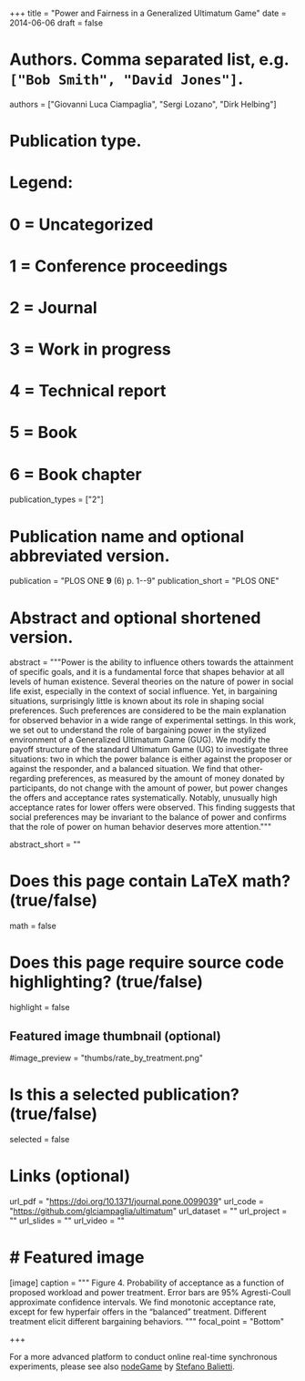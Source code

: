+++
title = "Power and Fairness in a Generalized Ultimatum Game"
date = 2014-06-06
draft = false

# Authors. Comma separated list, e.g. `["Bob Smith", "David Jones"]`.
authors = ["Giovanni Luca Ciampaglia", "Sergi Lozano", "Dirk Helbing"]

# Publication type.
# Legend:
# 0 = Uncategorized
# 1 = Conference proceedings
# 2 = Journal
# 3 = Work in progress
# 4 = Technical report
# 5 = Book
# 6 = Book chapter
publication_types = ["2"]

# Publication name and optional abbreviated version.
publication = "PLOS ONE **9** (6) p. 1--9" 
publication_short = "PLOS ONE"

# Abstract and optional shortened version.
abstract = """Power is the ability to influence others towards the attainment of
specific goals, and it is a fundamental force that shapes behavior at all levels
of human existence. Several theories on the nature of power in social life
exist, especially in the context of social influence. Yet, in bargaining
situations, surprisingly little is known about its role in shaping social
preferences. Such preferences are considered to be the main explanation for
observed behavior in a wide range of experimental settings. In this work, we set
out to understand the role of bargaining power in the stylized environment of a
Generalized Ultimatum Game (GUG). We modify the payoff structure of the standard
Ultimatum Game (UG) to investigate three situations: two in which the power
balance is either against the proposer or against the responder, and a balanced
situation. We find that other-regarding preferences, as measured by the amount
of money donated by participants, do not change with the amount of power, but
power changes the offers and acceptance rates systematically. Notably, unusually
high acceptance rates for lower offers were observed. This finding suggests that
social preferences may be invariant to the balance of power and confirms that
the role of power on human behavior deserves more attention.""" 

abstract_short = ""

# Does this page contain LaTeX math? (true/false)
math = false

# Does this page require source code highlighting? (true/false)
highlight = false

## Featured image thumbnail (optional)
#image_preview = "thumbs/rate_by_treatment.png"

# Is this a selected publication? (true/false)
selected = false

# Links (optional)
url_pdf = "https://doi.org/10.1371/journal.pone.0099039"
url_code = "https://github.com/glciampaglia/ultimatum"
url_dataset = ""
url_project = ""
url_slides = ""
url_video = ""

# # Featured image
[image]
caption = """ Figure 4. Probability of acceptance as a function of proposed
workload and power treatment. Error bars are 95% Agresti-Coull approximate
confidence intervals. We find monotonic acceptance rate, except for few
hyperfair offers in the “balanced” treatment. Different treatment elicit
different bargaining behaviors. """
focal_point = "Bottom"

+++

For a more advanced platform to conduct online real-time synchronous
experiments, please see also [nodeGame](http://www.nodegame.org/) by [Stefano
Balietti](http://www.stefanobalietti.com/).
